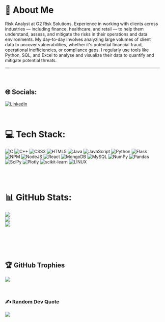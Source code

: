# 💫 About Me <img src="https://komarev.com/ghpvc/?username=Abhinav14Rajan" alt="">
Risk Analyst at G2 Risk Solutions. Experience in working with clients across industries — including finance, healthcare, and retail — to help them understand, assess, and mitigate the risks in their operations and data environments. My day-to-day involves analyzing large volumes of client data to uncover vulnerabilities, whether it's potential financial fraud, operational inefficiencies, or compliance gaps. I regularly use tools like Python, SQL, and Excel to analyse and visualize their data to quantify and mitigate potential threats.

<img src="https://github.com/user-attachments/assets/0ad8c7fc-e58f-457d-82fd-3ea64d018008" style="width: 115%; height: 1%;" alt="Image">

<br>

## 🌐 Socials:
[![LinkedIn](https://img.shields.io/badge/LinkedIn-%230077B5.svg?logo=linkedin&logoColor=white)](https://www.linkedin.com/in/abhinav-rajan-2a595a1a4)

<br>

# 💻 Tech Stack:
![C](https://img.shields.io/badge/c-%2300599C.svg?style=for-the-badge&logo=c&logoColor=white) ![C++](https://img.shields.io/badge/c++-%2300599C.svg?style=for-the-badge&logo=c%2B%2B&logoColor=white) ![CSS3](https://img.shields.io/badge/css3-%231572B6.svg?style=for-the-badge&logo=css3&logoColor=white) ![HTML5](https://img.shields.io/badge/html5-%23E34F26.svg?style=for-the-badge&logo=html5&logoColor=white) ![Java](https://img.shields.io/badge/java-%23ED8B00.svg?style=for-the-badge&logo=java&logoColor=white) ![JavaScript](https://img.shields.io/badge/javascript-%23323330.svg?style=for-the-badge&logo=javascript&logoColor=%23F7DF1E) ![Python](https://img.shields.io/badge/python-3670A0?style=for-the-badge&logo=python&logoColor=ffdd54) ![Flask](https://img.shields.io/badge/flask-%23000.svg?style=for-the-badge&logo=flask&logoColor=white) ![NPM](https://img.shields.io/badge/NPM-%23000000.svg?style=for-the-badge&logo=npm&logoColor=white) ![NodeJS](https://img.shields.io/badge/node.js-6DA55F?style=for-the-badge&logo=node.js&logoColor=white) ![React](https://img.shields.io/badge/react-%2320232a.svg?style=for-the-badge&logo=react&logoColor=%2361DAFB) ![MongoDB](https://img.shields.io/badge/MongoDB-%234ea94b.svg?style=for-the-badge&logo=mongodb&logoColor=white) ![MySQL](https://img.shields.io/badge/mysql-%2300f.svg?style=for-the-badge&logo=mysql&logoColor=white) ![NumPy](https://img.shields.io/badge/numpy-%23013243.svg?style=for-the-badge&logo=numpy&logoColor=white) ![Pandas](https://img.shields.io/badge/pandas-%23150458.svg?style=for-the-badge&logo=pandas&logoColor=white) ![SciPy](https://img.shields.io/badge/SciPy-%230C55A5.svg?style=for-the-badge&logo=scipy&logoColor=%white) ![Plotly](https://img.shields.io/badge/Plotly-%233F4F75.svg?style=for-the-badge&logo=plotly&logoColor=white) ![scikit-learn](https://img.shields.io/badge/scikit--learn-%23F7931E.svg?style=for-the-badge&logo=scikit-learn&logoColor=white) ![LINUX](https://img.shields.io/badge/Linux-FCC624?style=for-the-badge&logo=linux&logoColor=black) 

<br>
<br>

# 📊 GitHub Stats:
![](https://github-readme-stats.vercel.app/api?username=Abhinav14Rajan&theme=dark&hide_border=false&include_all_commits=false&count_private=false)<br/>
![](https://github-readme-streak-stats.herokuapp.com?user=Abhinav14Rajan&theme=dark)<br/>
![](https://github-readme-stats.vercel.app/api/top-langs/?username=Abhinav14Rajan&theme=dark&hide_border=false&include_all_commits=false&count_private=false&layout=compact)

<br>
<br>

<br>
<br>

## 🏆 GitHub Trophies
![](https://github-profile-trophy.vercel.app/?username=Abhinav14Rajan&theme=radical&no-frame=false&no-bg=true&margin-w=4)

<br>

### ✍️ Random Dev Quote
![](https://quotes-github-readme.vercel.app/api?type=horizontal&theme=radical)

<br>
